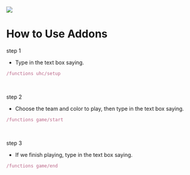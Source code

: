 
<br/>
    <a href="https://discord.gg/gtqfbmvTJK" >
        <img src="https://cdn.discordapp.com/attachments/1018330493575508078/1185487297005768855/minecraft.png?ex=658fca14&is=657d5514&hm=76405efee0f9d40413a2b2e3b17cb912e8c23c9b7776edb2470ace1069f68f71&" align="center" >
    </a>

# How to Use Addons
step 1 
- Type in the text box saying. 
```js
/functions uhc/setup
```
<br>

step 2
- Choose the team and color to play, then type in the text box saying.
```js
/functions game/start
```
<br>

step 3
- If we finish playing, type in the text box saying.
```js
/functions game/end
```
